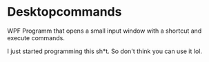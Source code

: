 # Desktopcommands
WPF Programm that opens a small input window with a shortcut and execute commands.

I just started programming this sh\*t. So don't think you can use it lol.
